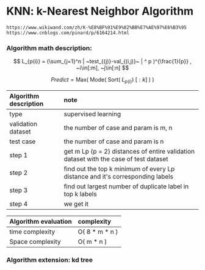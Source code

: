 # KNN: k-Nearest Neighbor Algorithm

```
https://www.wikiwand.com/zh/K-%E8%BF%91%E9%82%BB%E7%AE%97%E6%B3%95
https://www.cnblogs.com/pinard/p/6164214.html
```

### Algorithm math description:

$$
L_{p(i)}
= (\sum_{j=1}^n |
    ~test_{(j)}-val_{(i,j)}~
| ^ p )^{\frac{1}{p}}
, ~i\in[:m], ~j\in[:n]
$$

$$
Predict
= \text{Max}(
    ~\text{Mode}(
        ~\text{Sort}(
            ~L_{p(i)}
        )~[:k]~
    )~
)
$$

| Algorithm description | note                                                         |
| :-------------------- | :----------------------------------------------------------- |
| type                  | supervised learning                                          |
| validation dataset    | the number of case and param is m, n                         |
| test case             | the number of case and param is n                            |
| step 1                | get m Lp (p = 2) distances of entire validation dataset with the case of test dataset |
| step 2                | find out the top k minimum of every Lp distance and it's corresponding labels |
| step 3                | find out largest number of duplicate label in top k labels   |
| step 4                | we get it                                                    |

| Algorithm evaluation | complexity     |
| :------------------- | :------------- |
| time complexity      | O( 8 * m * n ) |
| Space complexity     | O( m * n )     |

### Algorithm extension: kd tree